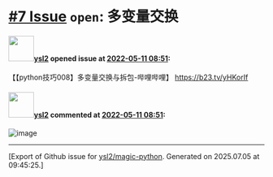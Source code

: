# [\#7 Issue](https://github.com/ysl2/magic-python/issues/7) `open`: 多变量交换

#### <img src="https://avatars.githubusercontent.com/u/39717545?u=3a56d7b47e1688f70c83e440ba0835f8d24c43e3&v=4" width="50">[ysl2](https://github.com/ysl2) opened issue at [2022-05-11 08:51](https://github.com/ysl2/magic-python/issues/7):

【【python技巧008】多变量交换与拆包-哔哩哔哩】 https://b23.tv/yHKorIf

#### <img src="https://avatars.githubusercontent.com/u/39717545?u=3a56d7b47e1688f70c83e440ba0835f8d24c43e3&v=4" width="50">[ysl2](https://github.com/ysl2) commented at [2022-05-11 08:51](https://github.com/ysl2/magic-python/issues/7#issuecomment-1123382996):

![image](https://user-images.githubusercontent.com/39717545/167810005-ce47311a-4dfe-4ba5-8477-693470a7d425.png)


-------------------------------------------------------------------------------



[Export of Github issue for [ysl2/magic-python](https://github.com/ysl2/magic-python). Generated on 2025.07.05 at 09:45:25.]
